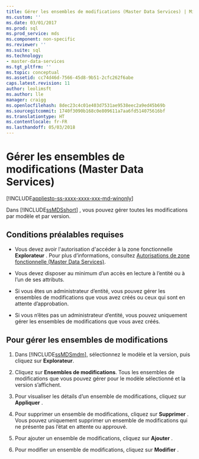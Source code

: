 ```yaml
---
title: Gérer les ensembles de modifications (Master Data Services) | Microsoft Docs
ms.custom: ''
ms.date: 03/01/2017
ms.prod: sql
ms.prod_service: mds
ms.component: non-specific
ms.reviewer: ''
ms.suite: sql
ms.technology:
- master-data-services
ms.tgt_pltfrm: ''
ms.topic: conceptual
ms.assetid: cc74d46d-7566-45d8-9b51-2cfc262f6abe
caps.latest.revision: 11
author: leolimsft
ms.author: lle
manager: craigg
ms.openlocfilehash: 8dec23c4c01e403d7531ae9538eec2a9ed45b69b
ms.sourcegitcommit: 1740f3090b168c0e809611a7aa6fd514075616bf
ms.translationtype: HT
ms.contentlocale: fr-FR
ms.lasthandoff: 05/03/2018
---
```

# <a name="manage-changesets-master-data-services"></a>Gérer les ensembles de modifications (Master Data Services)

[!INCLUDE[appliesto-ss-xxxx-xxxx-xxx-md-winonly](../includes/appliesto-ss-xxxx-xxxx-xxx-md-winonly.md)]

  Dans [!INCLUDE[ssMDSshort](../includes/ssmdsshort-md.md)] , vous pouvez gérer toutes les modifications par modèle et par version.  
  
## <a name="prerequisites"></a>Conditions préalables requises  
  
-   Vous devez avoir l'autorisation d'accéder à la zone fonctionnelle **Explorateur** . Pour plus d’informations, consultez [Autorisations de zone fonctionnelle &#40;Master Data Services&#41;](../master-data-services/functional-area-permissions-master-data-services.md).  
  
-   Vous devez disposer au minimum d’un accès en lecture à l’entité ou à l’un de ses attributs.  
  
-   Si vous êtes un administrateur d’entité, vous pouvez gérer les ensembles de modifications que vous avez créés ou ceux qui sont en attente d’approbation.  
  
-   Si vous n’êtes pas un administrateur d’entité, vous pouvez uniquement gérer les ensembles de modifications que vous avez créés.  
  
## <a name="to-manage-the-changesets"></a>Pour gérer les ensembles de modifications  
  
1.  Dans [!INCLUDE[ssMDSmdm](../includes/ssmdsmdm-md.md)], sélectionnez le modèle et la version, puis cliquez sur **Explorateur**.  
  
2.  Cliquez sur **Ensembles de modifications**. Tous les ensembles de modifications que vous pouvez gérer pour le modèle sélectionné et la version s’affichent.  
  
3.  Pour visualiser les détails d’un ensemble de modifications, cliquez sur **Appliquer** .  
  
4.  Pour supprimer un ensemble de modifications, cliquez sur **Supprimer** . Vous pouvez uniquement supprimer un ensemble de modifications qui ne présente pas l’état en attente ou approuvé.  
  
5.  Pour ajouter un ensemble de modifications, cliquez sur **Ajouter** .  
  
6.  Pour modifier un ensemble de modifications, cliquez sur **Modifier** .  
  
  
